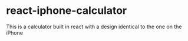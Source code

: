 # react-iphone-calculator
This is a calculator built in react with a design identical to the one on the iPhone
